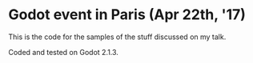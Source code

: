 # Godot event in Paris (Apr 22th, '17)
This is the code for the samples of the stuff discussed on my talk.

Coded and tested on Godot 2.1.3.
